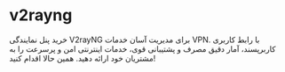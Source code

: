 # v2rayng
خرید پنل نمایندگی V2rayNG برای مدیریت آسان خدمات VPN. با رابط کاربری کاربرپسند، آمار دقیق مصرف و پشتیبانی قوی، خدمات اینترنتی امن و پرسرعت را به مشتریان خود ارائه دهید. همین حالا اقدام کنید!
